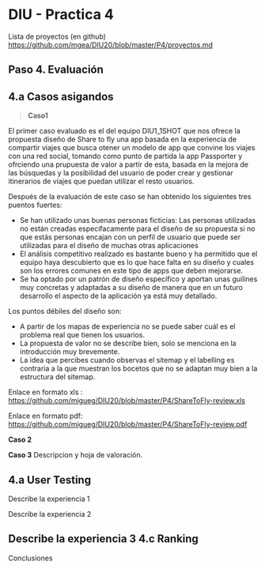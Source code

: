 # DIU - Practica 4
Lista de proyectos (en github) https://github.com/mgea/DIU20/blob/master/P4/proyectos.md
## Paso 4. Evaluación 
4.a Casos asigandos
-----
>**Caso1**

El primer caso evaluado es el del equipo DIU1_1SHOT que nos ofrece la propuesta diseño de Share to fly una app basada en la experiencia de compartir viajes que busca otener un modelo de app que convine los viajes con una red social, tomando como punto de partida la app Passporter y ofrciendo una prupuesta de valor a partir de esta, basada en la mejora de las búsquedas y la posibilidad del usuario de poder crear y gestionar itinerarios de viajes que puedan utilizar el resto usuarios. 


Después de la evaluación de este caso se han obtenido los siguientes tres puentos fuertes:

+ Se han utilizado unas buenas personas ficticias: Las personas utilizadas no están creadas especifacamente para el diseño de su propuesta si no que estás personas encajan con un perfil de usuario que puede ser utilizadas para el diseño de muchas otras aplicaciones
+ El análisis competitivo realizado es bastante bueno y ha permitido que el equipo haya descubierto que es lo que hace falta en su diseño y cuales son los errores comunes en este tipo de apps que deben mejorarse.
+ Se ha optado por un patrón de diseño específico y aportan unas guilines muy concretas y adaptadas a su diseño de manera que en un futuro desarrollo el aspecto de la aplicación ya está muy detallado.

Los puntos débiles del diseño son:

+ A partir de los mapas de experiencia no se puede saber cuál es el problema real que tienen los usuarios.
+ La propuesta de valor no se describe bien, solo se menciona en la introducción muy brevemente.
+ La idea que percibes cuando observas el sitemap y el labelling es contraria a la que muestran los bocetos que no se adaptan muy bien a la estructura del sitemap.

Enlace en formato xls : https://github.com/migueg/DIU20/blob/master/P4/ShareToFly-review.xls

Enlace en formato pdf:  https://github.com/migueg/DIU20/blob/master/P4/ShareToFly-review.pdf

**Caso 2**


**Caso 3**
Descripcion y hoja de valoración.

4.a User Testing
-----
Describe la experiencia 1

Describe la experiencia 2

Describe la experiencia 3
4.c Ranking
-----

Conclusiones
